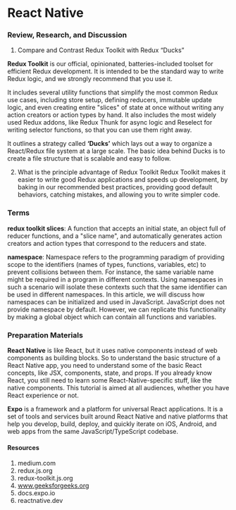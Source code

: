 # React Native

### Review, Research, and Discussion

1. Compare and Contrast Redux Toolkit with Redux “Ducks”

**Redux Toolkit** is our official, opinionated, batteries-included toolset for efficient Redux development. It is intended to be the standard way to write Redux logic, and we strongly recommend that you use it.

It includes several utility functions that simplify the most common Redux use cases, including store setup, defining reducers, immutable update logic, and even creating entire "slices" of state at once without writing any action creators or action types by hand. It also includes the most widely used Redux addons, like Redux Thunk for async logic and Reselect for writing selector functions, so that you can use them right away.

It outlines a strategy called **‘Ducks’** which lays out a way to organize a React/Redux file system at a large scale.
The basic idea behind Ducks is to create a file structure that is scalable and easy to follow.

2. What is the principle advantage of Redux Toolkit
Redux Toolkit makes it easier to write good Redux applications and speeds up development, by baking in our recommended best practices, providing good default behaviors, catching mistakes, and allowing you to write simpler code.

### Terms

**redux toolkit slices**: A function that accepts an initial state, an object full of reducer functions, and a "slice name", and automatically generates action creators and action types that correspond to the reducers and state.

**namespace**: Namespace refers to the programming paradigm of providing scope to the identifiers (names of types, functions, variables, etc) to prevent collisions between them. For instance, the same variable name might be required in a program in different contexts. Using namespaces in such a scenario will isolate these contexts such that the same identifier can be used in different namespaces. In this article, we will discuss how namespaces can be initialized and used in JavaScript. JavaScript does not provide namespace by default. However, we can replicate this functionality by making a global object which can contain all functions and variables.


### Preparation Materials

**React Native** is like React, but it uses native components instead of web components as building blocks. So to understand the basic structure of a React Native app, you need to understand some of the basic React concepts, like JSX, components, state, and props. If you already know React, you still need to learn some React-Native-specific stuff, like the native components. This tutorial is aimed at all audiences, whether you have React experience or not.

**Expo** is a framework and a platform for universal React applications. It is a set of tools and services built around React Native and native platforms that help you develop, build, deploy, and quickly iterate on iOS, Android, and web apps from the same JavaScript/TypeScript codebase.

#### Resources
1. medium.com
2. redux.js.org
3. redux-toolkit.js.org
4. www.geeksforgeeks.org
5. docs.expo.io
6. reactnative.dev